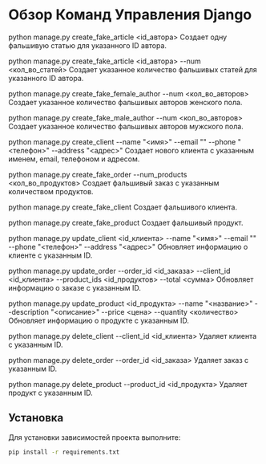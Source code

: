 # Обзор Команд Управления Django

python manage.py create_fake_article <id_автора>
Создает одну фальшивую статью для указанного ID автора.

python manage.py create_fake_article <id_автора> --num <кол_во_статей>
Создает указанное количество фальшивых статей для указанного ID автора.

python manage.py create_fake_female_author --num <кол_во_авторов>
Создает указанное количество фальшивых авторов женского пола.

python manage.py create_fake_male_author --num <кол_во_авторов>
Создает указанное количество фальшивых авторов мужского пола.

python manage.py create_client --name "<имя>" --email "<email>" --phone "<телефон>" --address "<адрес>"
Создает нового клиента с указанным именем, email, телефоном и адресом.

python manage.py create_fake_order --num_products <кол_во_продуктов>
Создает фальшивый заказ с указанным количеством продуктов.

python manage.py create_fake_client
Создает фальшивого клиента.

python manage.py create_fake_product
Создает фальшивый продукт.

python manage.py update_client <id_клиента> --name "<имя>" --email "<email>" --phone "<телефон>" --address "<адрес>"
Обновляет информацию о клиенте с указанным ID.

python manage.py update_order --order_id <id_заказа> --client_id <id_клиента> --product_ids <id_продуктов> --total <сумма>
Обновляет информацию о заказе с указанным ID.

python manage.py update_product <id_продукта> --name "<название>" --description "<описание>" --price <цена> --quantity <количество>
Обновляет информацию о продукте с указанным ID.

python manage.py delete_client --client_id <id_клиента>
Удаляет клиента с указанным ID.

python manage.py delete_order --order_id <id_заказа>
Удаляет заказ с указанным ID.

python manage.py delete_product --product_id <id_продукта>
Удаляет продукт с указанным ID.

## Установка

Для установки зависимостей проекта выполните:

```bash
pip install -r requirements.txt
